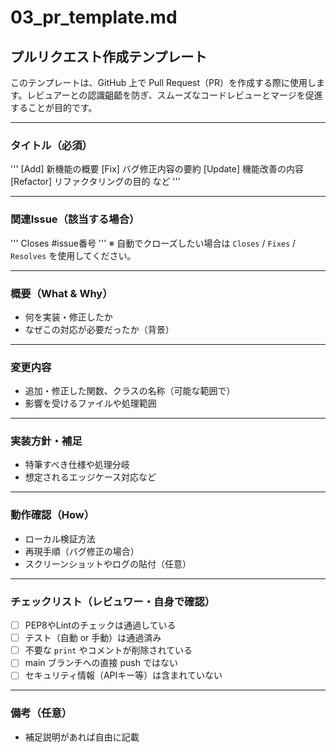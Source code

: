 # 03_pr_template.md
## プルリクエスト作成テンプレート

このテンプレートは、GitHub 上で Pull Request（PR）を作成する際に使用します。レビュアーとの認識齟齬を防ぎ、スムーズなコードレビューとマージを促進することが目的です。

---

### タイトル（必須）
'''
[Add] 新機能の概要
[Fix] バグ修正内容の要約
[Update] 機能改善の内容
[Refactor] リファクタリングの目的 など
'''

---

### 関連Issue（該当する場合）
'''
Closes #issue番号
'''
※ 自動でクローズしたい場合は `Closes` / `Fixes` / `Resolves` を使用してください。

---

### 概要（What & Why）

- 何を実装・修正したか
- なぜこの対応が必要だったか（背景）

---

### 変更内容

- 追加・修正した関数、クラスの名称（可能な範囲で）
- 影響を受けるファイルや処理範囲

---

### 実装方針・補足

- 特筆すべき仕様や処理分岐
- 想定されるエッジケース対応など

---

### 動作確認（How）

- ローカル検証方法
- 再現手順（バグ修正の場合）
- スクリーンショットやログの貼付（任意）

---

### チェックリスト（レビュワー・自身で確認）

- [ ] PEP8やLintのチェックは通過している
- [ ] テスト（自動 or 手動）は通過済み
- [ ] 不要な `print` やコメントが削除されている
- [ ] main ブランチへの直接 push ではない
- [ ] セキュリティ情報（APIキー等）は含まれていない

---

### 備考（任意）

- 補足説明があれば自由に記載
